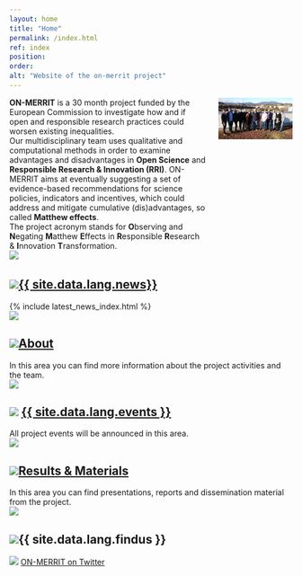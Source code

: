 ```yaml
---
layout: home
title: "Home"
permalink: /index.html
ref: index
position:
order:
alt: "Website of the on-merrit project"
---
```

<div class="columns margin-top-4 grid-container margin-bottom-4 home-happy-talk">
<div markdown="1">
<b>ON-MERRIT</b> is a 30 month project funded by the European Commission to investigate how and if open and responsible research practices could worsen existing inequalities. <br />
Our multidisciplinary team uses qualitative and computational methods in order to examine advantages and disadvantages in <b>Open Science</b>  and <b>Responsible Research & Innovation (RRI)</b>.
ON-MERRIT aims at eventually suggesting a set of evidence-based recommendations for science policies, indicators and incentives, which could address and mitigate cumulative (dis)advantages, so called <b>Matthew effects</b>.<br />
The project acronym stands for <b>O</b>bserving and <b>N</b>egating <b>M</b>atthew <b>E</b>ffects in <b>R</b>esponsible <b>R</b>esearch & <b>I</b>nnovation <b>T</b>ransformation.
</div>
<div>
  <img src="/img/bilder_team/gruppenfoto.jpeg">
</div>
</div>
<!-- <div class="columns collapse"> -->
<!-- <div class="cell collapse"> -->
<!-- <div class="cell grid-x grid-container small-collapse medium-collapse"> -->
<div class="cell grid-x small-collapse medium-collapse">
<!-- <div class="cell grid-x grid-container small-collapse medium-collapse"> -->

<!-- News -->
<div class="featurebox cell grid-x grid-container medium-6">
  <div class="hide-for-small-only cell medium-2 featurebox__icon" aria-hidden="true">
    <img src="{{ site.baseurl }}/img/icons/pulse.svg" aria-hidden="true">
  </div>
  <div class="cell medium-10">
    <h2 class="featurebox__header">
      <img src="{{ site.baseurl }}/img/icons/pulse.svg" class="show-for-small-only" aria-hidden="true"><a href="{{ site.baseurl }}/news/">{{ site.data.lang.news}}</a>
    </h2>
    <div class="featurebox__content">
      {% include latest_news_index.html %}
    </div>
  </div>
</div>

<!-- About -->
<div class="featurebox cell grid-x grid-container medium-6">
  <div class="hide-for-small-only columns medium-2 featurebox__icon">
    <img src="{{ site.baseurl }}/img/icons/download.svg">
  </div>
  <div class="cell medium-10">
    <h2 class="featurebox__header">
      <img src="{{ site.baseurl }}/img/icons/info-alt.svg" class="show-for-small-only" aria-hidden="true"><a href="{{ site.baseurl }}/about/">About</a>
    </h2>
<div class="featurebox__content" markdown="1">
<!-- Start editing content here -->
In this area you can find more information about the project activities and the team.
<!-- Stop editing here -->
</div>
  </div>
</div>

<!-- Events -->
<div class="featurebox cell grid-x grid-container medium-6">
  <div class="hide-for-small-only columns medium-2 featurebox__icon" aria-hidden="true">
    <img src="{{ site.baseurl }}/img/icons/calendar.svg" aria-hidden="true">
  </div>
  <div class="cell medium-10">
    <h2 class="featurebox__header">
      <img src="{{ site.baseurl }}/img/icons/calendar.svg" class="show-for-small-only" aria-hidden="true">
      <a href="{{ site.baseurl }}/events/">{{ site.data.lang.events }}</a>
    </h2>
<div class="featurebox__content" markdown="1">
<!-- Start editing content here -->
All project events will be announced in this area.
<!-- Stop editing here -->
</div>
  </div>
</div>

<!-- Results & Materials -->
<div class="featurebox cell grid-x grid-container medium-6">
  <div class="hide-for-small-only columns medium-2 featurebox__icon">
    <img src="{{ site.baseurl }}/img/icons/download.svg">
  </div>
  <div class="cell medium-10">
    <h2 class="featurebox__header"><img src="{{ site.baseurl }}/img/icons/download.svg" class="show-for-small-only" aria-hidden="true"><a href="{{ site.baseurl }}/results_materials/">Results & Materials</a></h2>
<div class="featurebox__content" markdown="1">
<!-- Start editing content here -->
In this area you can find presentations, reports and dissemination material from the project.
<!-- Stop editing content here -->
</div>
  </div>
</div>

<!-- Find us at -->
<div class="featurebox cell grid-x home-last-block grid-container medium-6">
  <div class="hide-for-small-only columns medium-2 featurebox__icon" aria-hidden="true">
    <img src="{{ site.baseurl }}/img/icons/email.svg" aria-hidden="true">
  </div>
  <div class="cell medium-10">
    <h2 class="featurebox__header"><img src="{{ site.baseurl }}/img/icons/email.svg" class="show-for-small-only" aria-hidden="true">{{ site.data.lang.findus }}</h2>
    <div class="featurebox__content">
      <img src="{{ site.baseurl }}/img/icons/twitter-alt.svg" class="twitter-icon" aria-hidden="true"> <a href="https://twitter.com/OnMerrit">ON-MERRIT on Twitter</a> <br>
      <!--<img src="{{ site.baseurl }}/img/icons/facebook-alt.svg" aria-hidden="true">-->
    </div>
  </div>
</div>

<!-- </div> -->
</div>
